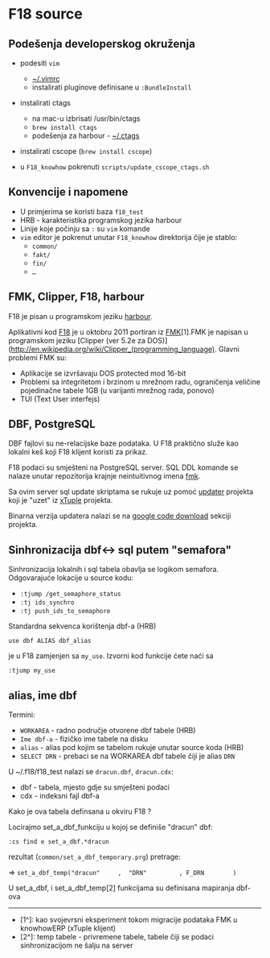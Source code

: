 # F18 source

## Podešenja developerskog okruženja

- podesiti `vim`
   - [~/.vimrc](.vimrc)
   - instalirati pluginove definisane u  `:BundleInstall`
- instalirati ctags
   - na mac-u izbrisati /usr/bin/ctags
   - `brew install ctags`
   - podešenja za harbour - [~/.ctags](.ctags)

- instalirati cscope (`brew install cscope`)
- u `F18_knowhow` pokrenuti `scripts/update_cscope_ctags.sh`   
   
## Konvencije i napomene

  - U primjerima se koristi baza `f18_test`
  - HRB - karakteristika programskog jezika harbour
  - Linije koje počinju sa `:` su `vim` komande
  - `vim` editor je pokrenut unutar `F18_knowhow` direktorija čije je stablo:
     - `common/`
     - `fakt/`
     - `fin/`
     - `…`   
   
## FMK, Clipper, F18, harbour

F18 je pisan u programskom jeziku [harbour](http://en.wikipedia.org/wiki/Harbour_compiler).

Aplikativni kod [F18](https://github.com/knowhow/F18_knowhow) je u oktobru 2011 portiran iz [FMK](https://github.com/bringout-fmk)[1].FMK je napisan u programskom jeziku [Clipper (ver 5.2e za DOS)](http://en.wikipedia.org/wiki/Clipper_(programming_language). Glavni problemi FMK su:

  - Aplikacije se izvršavaju DOS protected mod 16-bit
  - Problemi sa integritetom i brzinom u mrežnom radu, ograničenja veličine pojedinačne tabele 1GB (u varijanti mrežnog rada, ponovo)
  - TUI (Text User interfejs)
  
 
## DBF, PostgreSQL

DBF fajlovi su ne-relacijske baze podataka. U F18 praktično služe kao lokalni keš koji F18 klijent koristi za prikaz.

F18 podaci su smješteni na PostgreSQL server. SQL DDL komande se nalaze unutar repozitorija krajnje neintuitivnog imena [fmk](https://github.com/knowhow/fmk/tree/master/database/misc). 

Sa ovim server sql update skriptama se rukuje uz pomoć [updater](https://github.com/knowhow/updater) projekta koji je "uzet" iz [xTuple](http://www.xtuple.org) projekta.

Binarna verzija updatera nalazi se na [google code download](http://code.google.com/p/knowhow-erp/downloads/list?can=2&q=package+updater) sekciji projekta.

## Sinhronizacija dbf<-> sql putem "semafora"

Sinhronizacija lokalnih i sql tabela obavlja se logikom semafora. Odgovarajuće lokacije u source kodu:

  - `:tjump /get_semaphore_status`
  - `:tj ids_synchro`
  - `:tj push_ids_to_semaphore`

Standardna sekvenca korištenja dbf-a (HRB)

`use dbf ALIAS dbf_alias`
 
je u F18 zamjenjen sa `my_use`. Izvorni kod funkcije ćete naći sa

`:tjump my_use`

## alias, ime dbf

Termini:

  - `WORKAREA` - radno područje otvorene dbf tabele (HRB)
  - `Ime dbf-a` - fizičko ime tabele na disku
  - `alias` - alias pod kojim se tabelom rukuje unutar source koda (HRB)
  - `SELECT DRN` - prebaci se na WORKAREA dbf tabele čiji je alias `DRN`

U ~/.f18/f18_test nalazi se `dracun.dbf`, `dracun.cdx`:

 - dbf - tabela, mjesto gdje su smješteni podaci
 - cdx - indeksni fajl dbf-a

Kako je ova tabela definsana u okviru F18 ?

Locirajmo set_a_dbf_funkciju u kojoj se definiše "dracun" dbf: 

`:cs find e set_a_dbf.*dracun`

rezultat (`common/set_a_dbf_temporary.prg`) pretrage:

=> `set_a_dbf_temp("dracun"     ,  "DRN"         , F_DRN        )`

U set_a_dbf, i set_a_dbf_temp[2] funkcijama su definisana mapiranja dbf-ova

----

 - [1^]: kao svojevrsni eksperiment tokom migracije podataka FMK u knowhowERP (xTuple klijent)
 - [2^]: temp tabele - privremene tabele, tabele čiji se podaci sinhronizacijom ne šalju na server
 
